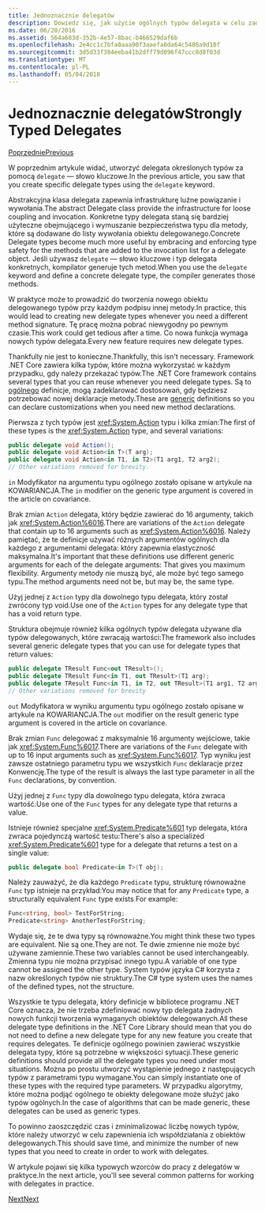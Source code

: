 ```yaml
---
title: Jednoznacznie delegatów
description: Dowiedz się, jak użycie ogólnych typów delegata w celu zadeklarowania typów niestandardowych podczas tworzenia funkcji wymagających delegatów.
ms.date: 06/20/2016
ms.assetid: 564a683d-352b-4e57-8bac-b466529daf6b
ms.openlocfilehash: 2e4cc1c7bfa0aaa90f3aaefa0da64c5486a9d10f
ms.sourcegitcommit: 3d5d33f384eeba41b2dff79d096f47ccc8d8f03d
ms.translationtype: MT
ms.contentlocale: pl-PL
ms.lasthandoff: 05/04/2018
---
```

# <a name="strongly-typed-delegates"></a><span data-ttu-id="bfcb3-103">Jednoznacznie delegatów</span><span class="sxs-lookup"><span data-stu-id="bfcb3-103">Strongly Typed Delegates</span></span>

[<span data-ttu-id="bfcb3-104">Poprzednie</span><span class="sxs-lookup"><span data-stu-id="bfcb3-104">Previous</span></span>](delegate-class.md)

<span data-ttu-id="bfcb3-105">W poprzednim artykule widać, utworzyć delegata określonych typów za pomocą `delegate` — słowo kluczowe.</span><span class="sxs-lookup"><span data-stu-id="bfcb3-105">In the previous article, you saw that you create specific delegate types using the `delegate` keyword.</span></span> 

<span data-ttu-id="bfcb3-106">Abstrakcyjna klasa delegata zapewnia infrastrukturę luźne powiązanie i wywołania.</span><span class="sxs-lookup"><span data-stu-id="bfcb3-106">The abstract Delegate class provide the infrastructure for loose coupling and invocation.</span></span> <span data-ttu-id="bfcb3-107">Konkretne typy delegata staną się bardziej użyteczne obejmującego i wymuszanie bezpieczeństwa typu dla metody, które są dodawane do listy wywołania obiektu delegowanego.</span><span class="sxs-lookup"><span data-stu-id="bfcb3-107">Concrete Delegate types become much more useful by embracing and enforcing type safety for the methods that are added to the invocation list for a delegate object.</span></span> <span data-ttu-id="bfcb3-108">Jeśli używasz `delegate` — słowo kluczowe i typ delegata konkretnych, kompilator generuje tych metod.</span><span class="sxs-lookup"><span data-stu-id="bfcb3-108">When you use the `delegate` keyword and define a concrete delegate type, the compiler generates those methods.</span></span>

<span data-ttu-id="bfcb3-109">W praktyce może to prowadzić do tworzenia nowego obiektu delegowanego typów przy każdym podpisu innej metody.</span><span class="sxs-lookup"><span data-stu-id="bfcb3-109">In practice, this would lead to creating new delegate types whenever you need a different method signature.</span></span> <span data-ttu-id="bfcb3-110">Tę pracę można pobrać niewygodny po pewnym czasie.</span><span class="sxs-lookup"><span data-stu-id="bfcb3-110">This work could get tedious after a time.</span></span> <span data-ttu-id="bfcb3-111">Co nowa funkcja wymaga nowych typów delegata.</span><span class="sxs-lookup"><span data-stu-id="bfcb3-111">Every new feature requires new delegate types.</span></span>

<span data-ttu-id="bfcb3-112">Thankfully nie jest to konieczne.</span><span class="sxs-lookup"><span data-stu-id="bfcb3-112">Thankfully, this isn't necessary.</span></span> <span data-ttu-id="bfcb3-113">Framework .NET Core zawiera kilka typów, które można wykorzystać w każdym przypadku, gdy należy przekazać typów.</span><span class="sxs-lookup"><span data-stu-id="bfcb3-113">The .NET Core framework contains several types that you can reuse whenever you need delegate types.</span></span> <span data-ttu-id="bfcb3-114">Są to [ogólnego](programming-guide/generics/index.md) definicje, mogą zadeklarować dostosowań, gdy będziesz potrzebować nowej deklaracje metody.</span><span class="sxs-lookup"><span data-stu-id="bfcb3-114">These are [generic](programming-guide/generics/index.md) definitions so you can declare customizations when you need new method declarations.</span></span> 

<span data-ttu-id="bfcb3-115">Pierwsza z tych typów jest <xref:System.Action> typu i kilka zmian:</span><span class="sxs-lookup"><span data-stu-id="bfcb3-115">The first of these types is the <xref:System.Action> type, and several variations:</span></span>

```csharp
public delegate void Action();
public delegate void Action<in T>(T arg);
public delegate void Action<in T1, in T2>(T1 arg1, T2 arg2);
// Other variations removed for brevity.
```

<span data-ttu-id="bfcb3-116">`in` Modyfikator na argumentu typu ogólnego zostało opisane w artykule na KOWARIANCJA.</span><span class="sxs-lookup"><span data-stu-id="bfcb3-116">The `in` modifier on the generic type argument is covered in the article on covariance.</span></span>

<span data-ttu-id="bfcb3-117">Brak zmian `Action` delegata, który będzie zawierać do 16 argumenty, takich jak <xref:System.Action%6016>.</span><span class="sxs-lookup"><span data-stu-id="bfcb3-117">There are variations of the `Action` delegate that contain up to 16 arguments such as <xref:System.Action%6016>.</span></span>
<span data-ttu-id="bfcb3-118">Należy pamiętać, że te definicje używać różnych argumentów ogólnych dla każdego z argumentami delegata: który zapewnia elastyczność maksymalna.</span><span class="sxs-lookup"><span data-stu-id="bfcb3-118">It's important that these definitions use different generic arguments for each of the delegate arguments: That gives you maximum flexibility.</span></span> <span data-ttu-id="bfcb3-119">Argumenty metody nie muszą być, ale może być tego samego typu.</span><span class="sxs-lookup"><span data-stu-id="bfcb3-119">The method arguments need not be, but may be, the same type.</span></span>

<span data-ttu-id="bfcb3-120">Użyj jednej z `Action` typy dla dowolnego typu delegata, który został zwrócony typ void.</span><span class="sxs-lookup"><span data-stu-id="bfcb3-120">Use one of the `Action` types for any delegate type that has a void return type.</span></span>

<span data-ttu-id="bfcb3-121">Struktura obejmuje również kilka ogólnych typów delegata używane dla typów delegowanych, które zwracają wartości:</span><span class="sxs-lookup"><span data-stu-id="bfcb3-121">The framework also includes several generic delegate types that you can use for delegate types that return values:</span></span>

```csharp
public delegate TResult Func<out TResult>();
public delegate TResult Func<in T1, out TResult>(T1 arg);
public delegate TResult Func<in T1, in T2, out TResult>(T1 arg1, T2 arg2);
// Other variations removed for brevity
```

<span data-ttu-id="bfcb3-122">`out` Modyfikatora w wyniku argumentu typu ogólnego zostało opisane w artykule na KOWARIANCJA.</span><span class="sxs-lookup"><span data-stu-id="bfcb3-122">The `out` modifier on the result generic type argument is covered in the article on covariance.</span></span>

<span data-ttu-id="bfcb3-123">Brak zmian `Func` delegować z maksymalnie 16 argumenty wejściowe, takie jak <xref:System.Func%6017>.</span><span class="sxs-lookup"><span data-stu-id="bfcb3-123">There are variations of the `Func` delegate with up to 16 input arguments such as <xref:System.Func%6017>.</span></span>
<span data-ttu-id="bfcb3-124">Typ wyniku jest zawsze ostatniego parametru typu we wszystkich `Func` deklaracje przez Konwencję.</span><span class="sxs-lookup"><span data-stu-id="bfcb3-124">The type of the result is always the last type parameter in all the `Func` declarations, by convention.</span></span>

<span data-ttu-id="bfcb3-125">Użyj jednej z `Func` typy dla dowolnego typu delegata, która zwraca wartość.</span><span class="sxs-lookup"><span data-stu-id="bfcb3-125">Use one of the `Func` types for any delegate type that returns a value.</span></span>

<span data-ttu-id="bfcb3-126">Istnieje również specjalne <xref:System.Predicate%601> typ delegata, która zwraca pojedynczą wartość testu:</span><span class="sxs-lookup"><span data-stu-id="bfcb3-126">There's also a specialized <xref:System.Predicate%601> type for a delegate that returns a test on a single value:</span></span>

```csharp
public delegate bool Predicate<in T>(T obj);
```

<span data-ttu-id="bfcb3-127">Należy zauważyć, że dla każdego `Predicate` typu, strukturę równoważne `Func` typ istnieje na przykład:</span><span class="sxs-lookup"><span data-stu-id="bfcb3-127">You may notice that for any `Predicate` type, a structurally equivalent `Func` type exists For example:</span></span>

```csharp
Func<string, bool> TestForString;
Predicate<string> AnotherTestForString;
```

<span data-ttu-id="bfcb3-128">Wydaje się, że te dwa typy są równoważne.</span><span class="sxs-lookup"><span data-stu-id="bfcb3-128">You might think these two types are equivalent.</span></span> <span data-ttu-id="bfcb3-129">Nie są one.</span><span class="sxs-lookup"><span data-stu-id="bfcb3-129">They are not.</span></span>
<span data-ttu-id="bfcb3-130">Te dwie zmienne nie może być używane zamiennie.</span><span class="sxs-lookup"><span data-stu-id="bfcb3-130">These two variables cannot be used interchangeably.</span></span> <span data-ttu-id="bfcb3-131">Zmienna typu nie można przypisać innego typu.</span><span class="sxs-lookup"><span data-stu-id="bfcb3-131">A variable of one type cannot be assigned the other type.</span></span> <span data-ttu-id="bfcb3-132">System typów języka C# korzysta z nazw określonych typów nie struktury.</span><span class="sxs-lookup"><span data-stu-id="bfcb3-132">The C# type system uses the names of the defined types, not the structure.</span></span>

<span data-ttu-id="bfcb3-133">Wszystkie te typu delegata, który definicje w bibliotece programu .NET Core oznacza, że nie trzeba zdefiniować nowy typ delegata żadnych nowych funkcji tworzenia wymaganych obiektów delegowanych.</span><span class="sxs-lookup"><span data-stu-id="bfcb3-133">All these delegate type definitions in the .NET Core Library should mean that you do not need to define a new delegate type for any new feature you create that requires delegates.</span></span> <span data-ttu-id="bfcb3-134">Te definicje ogólnego powinien zawierać wszystkie delegata typy, które są potrzebne w większości sytuacji.</span><span class="sxs-lookup"><span data-stu-id="bfcb3-134">These generic definitions should provide all the delegate types you need under most situations.</span></span> <span data-ttu-id="bfcb3-135">Można po prostu utworzyć wystąpienie jednego z następujących typów z parametrami typu wymagane.</span><span class="sxs-lookup"><span data-stu-id="bfcb3-135">You can simply instantiate one of these types with the required type parameters.</span></span> <span data-ttu-id="bfcb3-136">W przypadku algorytmy, które można podjąć ogólnego te obiekty delegowane może służyć jako typów ogólnych.</span><span class="sxs-lookup"><span data-stu-id="bfcb3-136">In the case of algorithms that can be made generic, these delegates can be used as generic types.</span></span> 

<span data-ttu-id="bfcb3-137">To powinno zaoszczędzić czas i zminimalizować liczbę nowych typów, które należy utworzyć w celu zapewnienia ich współdziałania z obiektów delegowanych.</span><span class="sxs-lookup"><span data-stu-id="bfcb3-137">This should save time, and minimize the number of new types that you need to create in order to work with delegates.</span></span>

<span data-ttu-id="bfcb3-138">W artykule pojawi się kilka typowych wzorców do pracy z delegatów w praktyce.</span><span class="sxs-lookup"><span data-stu-id="bfcb3-138">In the next article, you'll see several common patterns for working with delegates in practice.</span></span>

[<span data-ttu-id="bfcb3-139">Next</span><span class="sxs-lookup"><span data-stu-id="bfcb3-139">Next</span></span>](delegates-patterns.md)
